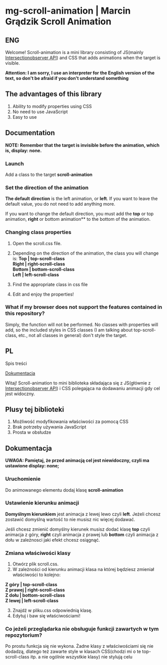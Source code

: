 # mg-scroll-animation | Marcin Grądzik Scroll Animation

ENG
--
Welcome! Scroll-animation is a mini library consisting of JS(mainly [Intersectionobserver API](https://developer.mozilla.org/en-US/docs/Web/API/Intersection_Observer_API)) and CSS that adds animations when the target is visible.

**Attention: I am sorry, I use an interpreter for the English version of the text, so don't be afraid if you don't understand something** 

## The advantages of this library 

1. Ability to modify properties using CSS 
2. No need to use JavaScript 
3. Easy to use

## Documentation

**NOTE: Remember that the target is invisible before the animation, which is, display: none.**

### Launch

Add a class to the target **scroll-animation**

### Set the direction of the animation

**The default direction** is the left animation, or **left**. If you want to leave the default value, you do not need to add anything more.

If you want to change the default direction, you must add the **top** or top animation, **right** or bottom animation** to the bottom of the animation.

### Changing class properties
1. Open the scroll.css file. 
2. Depending on the direction of the animation, the class you will change is:
**Top | top-scroll-class** <br> 
**Right | right-scroll-class** <br> 
**Bottom | bottom-scroll-class** <br> 
**Left | left-scroll-class** <br> 

3. Find the appropriate class in css file
4. Edit and enjoy the properties!

### What if my browser does not support the features contained in this repository?
Simply, the function will not be performed. No classes with properties will add, so the included styles in CSS classes (I am talking about top-scroll-class, etc., not all classes in general) don't style the target.

PL
--
Spis treści

[Dokumentacja](#Dokumentacja)

Witaj! Scroll-animation to mini biblioteka składająca się z JS(głównie z [Intersectionobserver API](https://developer.mozilla.org/en-US/docs/Web/API/Intersection_Observer_API)) i CSS polegająca na dodawaniu animacji gdy cel jest widoczny. 

## Plusy tej biblioteki

1. Możliwość modyfikowania właściwości za pomocą CSS
2. Brak potrzeby używania JavaScript
3. Prosta w obsłudze

## Dokumentacja

**UWAGA: Pamiętaj, że przed animacją cel jest niewidoczny, czyli ma ustawione display: none;**

### Uruchomienie

Do animowanego elementu dodaj klasę **scroll-animation**

### Ustawienie kierunku animacji

**Domyślnym kierunkiem** jest animacja z lewej lewo czyli **left**.
Jeżeli chcesz zostawić domyślną wartość to nie musisz nic więcej dodawać.

Jeśli chcesz zmienić domyślny kierunek musisz dodać klasę **top** czyli animacja z góry, **right** czyli animacja z prawej lub **bottom** czyli animacja z dołu w zależnosci jaki efekt chcesz osiągnąć.

### Zmiana właściwości klasy

1. Otwórz plik scroll.css. 
2. W zależności od kierunku animacji klasa na której będziesz zmieniał właściwości to kolejno: 

**Z góry | top-scroll-class** <br>
**Z prawej | right-scroll-class** <br>
**Z dołu | bottom-scroll-class** <br>
**Z lewej | left-scroll-class** <br>

3. Znajdź w pliku.css odpowiednią klasę. 
4. Edytuj i baw się właściwościami!

### Co jeżeli przeglądarka nie obsługuje funkcji zawartych w tym repozytorium?

Po prostu funkcja się nie wykona. Żadne klasy z właściwościami się nie dodadzą, dlatego też zawarte style w klasach CSS(chodzi mi o te top-scroll-class itp. a nie ogólnie wszystkie klasy) nie stylują celu
